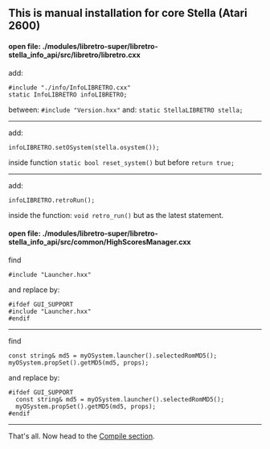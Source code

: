 ## This is manual installation for core Stella (Atari 2600)

#### open file: ./modules/libretro-super/libretro-stella_info_api/src/libretro/libretro.cxx

add:
```
#include "./info/InfoLIBRETRO.cxx"
static InfoLIBRETRO infoLIBRETRO;
```
between: `#include "Version.hxx"` and: `static StellaLIBRETRO stella;`

------------------------------------------------

add:
```
infoLIBRETRO.setOSystem(stella.osystem());
```
inside function `static bool reset_system()` but before `return true;`

------------------------------------------------

add:
```
infoLIBRETRO.retroRun();
```
inside the function: `void retro_run()` but as the latest statement.



#### open file: ./modules/libretro-super/libretro-stella_info_api/src/common/HighScoresManager.cxx

find
```
#include "Launcher.hxx"
```
and replace by:
```
#ifdef GUI_SUPPORT
#include "Launcher.hxx"
#endif
```

------------------------------------------------

find
```
const string& md5 = myOSystem.launcher().selectedRomMD5();
myOSystem.propSet().getMD5(md5, props);
```
and replace by:
```
#ifdef GUI_SUPPORT
  const string& md5 = myOSystem.launcher().selectedRomMD5();
  myOSystem.propSet().getMD5(md5, props);
#endif
```

------------------------------------------------

That's all. Now head to the [Compile section](../README.md).